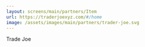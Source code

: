 ```yaml
---
layout: screens/main/partners/Item
url: https://traderjoexyz.com/#/home
image: /assets/images/main/partners/trader-joe.svg
---
```


Trade Joe